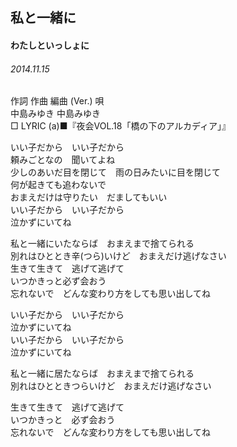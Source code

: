 ## 私と一緒に
#### わたしといっしょに
###### 2014.11.15


作詞  作曲  編曲 (Ver.)   唄  
中島みゆき   中島みゆき          
□ LYRIC (a)■『夜会VOL.18「橋の下のアルカディア」』  

いい子だから　いい子だから  
頼みごとなの　聞いてよね  
少しのあいだ目を閉じて　雨の日みたいに目を閉じて  
何が起きても追わないで  
おまえだけは守りたい　だましてもいい  
いい子だから　いい子だから  
泣かずにいてね  
  
私と一緒にいたならば　おまえまで捨てられる  
別れはひととき辛(つら)いけど　おまえだけ逃げなさい  
生きて生きて　逃げて逃げて  
いつかきっと必ず会おう  
忘れないで　どんな変わり方をしても思い出してね  
  
いい子だから　いい子だから  
泣かずにいてね  
いい子だから　いい子だから  
泣かずにいてね  
  
  
  
  
私と一緒に居たならば　おまえまで捨てられる  
別れはひとときつらいけど　おまえだけ逃げなさい  
  
生きて生きて　逃げて逃げて  
いつかきっと　必ず会おう  
忘れないで　どんな変わり方をしても思い出してね  